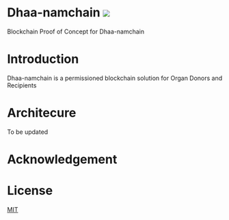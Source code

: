 # Dhaa-namchain ![](https://img.shields.io/badge/Project-Nam-ff69b4.svg)
Blockchain Proof of Concept for Dhaa-namchain

# Introduction
Dhaa-namchain is a permissioned blockchain solution for Organ Donors and Recipients

# Architecure

To be updated

# Acknowledgement


# License

[MIT](https://github.com/ramagururadhakrishnan/NamChain/blob/master/MIT)

